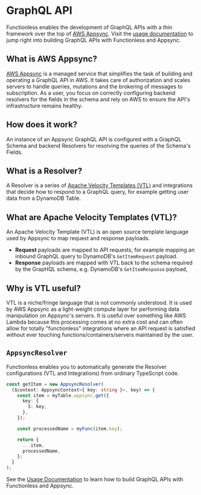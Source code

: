 # GraphQL API

Functionless enables the development of GraphQL APIs with a thin framework over the top of [AWS Appsync](https://aws.amazon.com/appsync). Visit the [usage documentation](./usage) to jump right into building GraphQL APIs with Functionless and Appsync.

## What is AWS Appsync?

[AWS Appsync](https://aws.amazon.com/appsync) is a managed service that simplifies the task of building and operating a GraphQL API in AWS. It takes care of authorization and scales servers to handle queries, mutations and the brokering of messages to subscription. As a user, you focus on correctly configuring backend resolvers for the fields in the schema and rely on AWS to ensure the API's infrastructure remains healthy.

## How does it work?

An instance of an Appsync GraphQL API is configured with a GraphQL Schema and backend Resolvers for resolving the queries of the Schema's Fields.

## What is a Resolver?

A Resolver is a series of [Apache Velocity Templates (VTL)](#what-are-apache-velocity-templates-vtl) and integrations that decide how to respond to a GraphQL query, for example getting user data from a DynamoDB Table.

## What are Apache Velocity Templates (VTL)?

An Apache Velocity Template (VTL) is an open source template language used by Appsync to map request and response payloads.

- **Request** payloads are mapped to API requests, for example mapping an inbound GraphQL query to DynamoDB's `GetItemRequest` payload.
- **Response** payloads are mapped with VTL back to the schema required by the GrapHQL schema, e.g. DynamoDB's `GetItemResponse` payload,

## Why is VTL useful?

VTL is a niche/fringe language that is not commonly understood. It is used by AWS Appsync as a light-weight compute layer for performing data manipulation on Appsync's servers. It is useful over something like AWS Lambda because this processing comes at no extra cost and can often allow for totally "functionless" integrations where an API request is satisfied without ever touching functions/containers/servers maintained by the user.

## `AppsyncResolver`

Functionless enables you to automatically generate the Resolver configurations (VTL and Integrations) from ordinary TypeScript code.

```ts
const getItem = new AppsyncResolver(
  ($context: AppsyncContext<{ key: string }>, key) => {
    const item = myTable.appsync.get({
      key: {
        S: key,
      },
    });

    const processedName = myFunc(item.key);

    return {
      ...item,
      processedName,
    };
  }
);
```

See the [Usage Documentation](./usage.md) to learn how to build GraphQL APIs with Functionless and Appsync.
